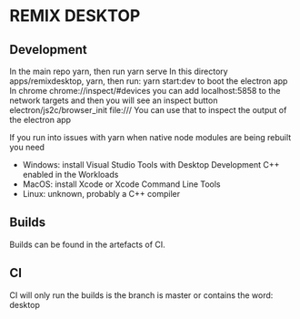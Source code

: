 # REMIX DESKTOP

## Development

In the main repo yarn, then run yarn serve 
In this directory apps/remixdesktop, yarn, then run: yarn start:dev to boot the electron app
In chrome chrome://inspect/#devices you can add localhost:5858 to the network targets and then you will see an inspect button electron/js2c/browser_init
file:///
You can use that to inspect the output of the electron app

If you run into issues with yarn when native node modules are being rebuilt you need
- Windows: install Visual Studio Tools with Desktop Development C++ enabled in the Workloads
- MacOS: install Xcode or Xcode Command Line Tools
- Linux: unknown, probably a C++ compiler

## Builds

Builds can be found in the artefacts of CI. 

## CI

CI will only run the builds is the branch is master or contains the word: desktop